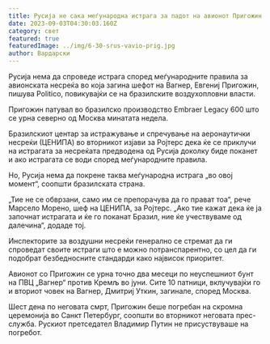 ```yaml
---
title: Русија не сака меѓународна истрага за падот на авионот Пригожин
date: 2023-09-03T04:30:03.160Z
category: свет
featured: true
featuredImage: ../img/6-30-srus-vavio-prig.jpg
author: Вардарски
---
```

Русија нема да спроведе истрага според меѓународните правила за авионската несреќа во која загина шефот на Вагнер, Евгениј Пригожин, пишува Politico, повикувајќи се на бразилските воздухопловни власти.

Пригожин патувал во бразилско производство Embraer Legacy 600 што се урна северно од Москва минатата недела.

Бразилскиот центар за истражување и спречување на аеронаутички несреќи (ЦЕНИПА) во вторникот изјави за Ројтерс дека ќе се приклучи на истрагата за несреќата предводена од Русија доколку биде поканет и ако истрагата се води според меѓународните правила.

Но, Русија нема да покрене таква меѓународна истрага „во овој момент“, соопшти бразилската страна.

„Тие не се обврзани, само им се препорачува да го прават тоа“, рече Марсело Морено, шеф на ЦЕНИПА, за Ројтерс. „Ако тие кажат дека ќе ја започнат истрагата и ќе го поканат Бразил, ние ќе учествуваме од далечина“, додаде тој.

Инспекторите за воздушни несреќи генерално се стремат да ги спроведат своите истраги што е можно потранспарентно, со цел да ги подобрат безбедносните стандарди како највисок приоритет.

Авионот со Пригожин се урна точно два месеци по неуспешниот бунт на ПВЦ „Вагнер“ против Кремљ во јуни. Сите 10 патници, вклучувајќи го и вториот човек на Вагнер, Дмитриј Уткин, загинале, според Москва.

Шест дена по неговата смрт, Пригожин беше погребан на скромна церемонија во Санкт Петербург, соопшти во вторникот неговата прес-служба. Рускиот претседател Владимир Путин не присуствуваше на погребот.